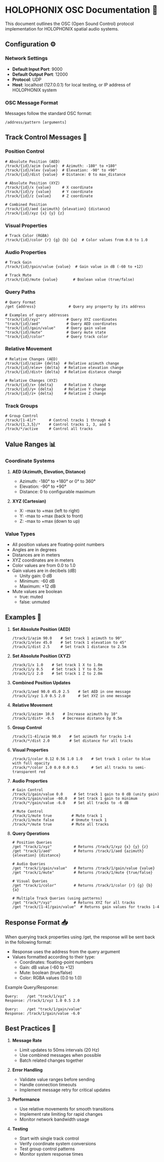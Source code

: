 # HOLOPHONIX OSC Documentation 📡

This document outlines the OSC (Open Sound Control) protocol implementation for HOLOPHONIX spatial audio systems.

## Configuration ⚙️

### Network Settings
- **Default Input Port**: 9000
- **Default Output Port**: 12000
- **Protocol**: UDP
- **Host**: localhost (127.0.0.1) for local testing, or IP address of HOLOPHONIX system

### OSC Message Format
Messages follow the standard OSC format:
```
/address/pattern [arguments]
```

## Track Control Messages 🎯

### Position Control
```
# Absolute Position (AED)
/track/{id}/azim {value}  # Azimuth: -180° to +180°
/track/{id}/elev {value}  # Elevation: -90° to +90°
/track/{id}/dist {value}  # Distance: 0 to max_distance

# Absolute Position (XYZ)
/track/{id}/x {value}     # X coordinate
/track/{id}/y {value}     # Y coordinate
/track/{id}/z {value}     # Z coordinate

# Combined Position
/track/{id}/aed {azimuth} {elevation} {distance}
/track/{id}/xyz {x} {y} {z}
```

### Visual Properties
```
# Track Color (RGBA)
/track/{id}/color {r} {g} {b} {a}  # Color values from 0.0 to 1.0
```

### Audio Properties
```
# Track Gain
/track/{id}/gain/value {value}  # Gain value in dB (-60 to +12)

# Track Mute
/track/{id}/mute {value}       # Boolean value (true/false)
```

### Query Paths
```
# Query Format
/get {address}               # Query any property by its address

# Examples of query addresses
"track/{id}/xyz"            # Query XYZ coordinates
"track/{id}/aed"            # Query AED coordinates
"track/{id}/gain/value"     # Query gain value
"track/{id}/mute"           # Query mute state
"track/{id}/color"          # Query track color
```

### Relative Movement
```
# Relative Changes (AED)
/track/{id}/azim+ {delta}  # Relative azimuth change
/track/{id}/elev+ {delta}  # Relative elevation change
/track/{id}/dist+ {delta}  # Relative distance change

# Relative Changes (XYZ)
/track/{id}/x+ {delta}     # Relative X change
/track/{id}/y+ {delta}     # Relative Y change
/track/{id}/z+ {delta}     # Relative Z change
```

### Track Groups
```
# Group Control
/track/[1-4]/*      # Control tracks 1 through 4
/track/{1,3,5}/*    # Control tracks 1, 3, and 5
/track/*/active     # Control all tracks
```

## Value Ranges 📊

### Coordinate Systems
1. **AED (Azimuth, Elevation, Distance)**
   - Azimuth: -180° to +180° or 0° to 360°
   - Elevation: -90° to +90°
   - Distance: 0 to configurable maximum

2. **XYZ (Cartesian)**
   - X: -max to +max (left to right)
   - Y: -max to +max (back to front)
   - Z: -max to +max (down to up)

### Value Types
- All position values are floating-point numbers
- Angles are in degrees
- Distances are in meters
- XYZ coordinates are in meters
- Color values are from 0.0 to 1.0
- Gain values are in decibels (dB)
  * Unity gain: 0 dB
  * Minimum: -60 dB
  * Maximum: +12 dB
- Mute values are boolean
  * true: muted
  * false: unmuted

## Examples 📝

1. **Set Absolute Position (AED)**
   ```
   /track/1/azim 90.0    # Set track 1 azimuth to 90°
   /track/1/elev 45.0    # Set track 1 elevation to 45°
   /track/1/dist 2.5     # Set track 1 distance to 2.5m
   ```

2. **Set Absolute Position (XYZ)**
   ```
   /track/1/x 1.0    # Set track 1 X to 1.0m
   /track/1/y 0.5    # Set track 1 Y to 0.5m
   /track/1/z 2.0    # Set track 1 Z to 2.0m
   ```

3. **Combined Position Updates**
   ```
   /track/1/aed 90.0 45.0 2.5    # Set AED in one message
   /track/1/xyz 1.0 0.5 2.0      # Set XYZ in one message
   ```

4. **Relative Movement**
   ```
   /track/1/azim+ 10.0    # Increase azimuth by 10°
   /track/1/dist+ -0.5    # Decrease distance by 0.5m
   ```

5. **Group Control**
   ```
   /track/[1-4]/azim 90.0    # Set azimuth for tracks 1-4
   /track/*/dist 2.0         # Set distance for all tracks
   ```

6. **Visual Properties**
   ```
   /track/1/color 0.12 0.56 1.0 1.0    # Set track 1 color to blue with full opacity
   /track/*/color 1.0 0.0 0.0 0.5      # Set all tracks to semi-transparent red
   ```

7. **Audio Properties**
   ```
   # Gain Control
   /track/1/gain/value 0.0     # Set track 1 gain to 0 dB (unity gain)
   /track/1/gain/value -60.0   # Set track 1 gain to minimum
   /track/*/gain/value -6.0    # Set all tracks to -6 dB
   
   # Mute Control
   /track/1/mute true         # Mute track 1
   /track/1/mute false        # Unmute track 1
   /track/*/mute true         # Mute all tracks
   ```

8. **Query Operations**
   ```
   # Position Queries
   /get "track/1/xyz"          # Returns /track/1/xyz {x} {y} {z}
   /get "track/1/aed"          # Returns /track/1/aed {azimuth} {elevation} {distance}
   
   # Audio Queries
   /get "track/1/gain/value"   # Returns /track/1/gain/value {value}
   /get "track/1/mute"         # Returns /track/1/mute {true/false}
   
   # Visual Queries
   /get "track/1/color"        # Returns /track/1/color {r} {g} {b} {a}
   
   # Multiple Track Queries (using patterns)
   /get "track/*/xyz"          # Returns XYZ for all tracks
   /get "track/[1-4]/gain/value"  # Returns gain values for tracks 1-4
   ```

## Response Format 📥

When querying track properties using /get, the response will be sent back in the following format:
- Response uses the address from the query argument
- Values formatted according to their type:
  * Coordinates: floating-point numbers
  * Gain: dB value (-60 to +12)
  * Mute: boolean (true/false)
  * Color: RGBA values (0.0 to 1.0)

Example Query/Response:
```
Query:    /get "track/1/xyz"
Response: /track/1/xyz 1.0 0.5 2.0

Query:    /get "track/1/gain/value"
Response: /track/1/gain/value -6.0
```

## Best Practices 🎯

1. **Message Rate**
   - Limit updates to 50ms intervals (20 Hz)
   - Use combined messages when possible
   - Batch related changes together

2. **Error Handling**
   - Validate value ranges before sending
   - Handle connection timeouts
   - Implement message retry for critical updates

3. **Performance**
   - Use relative movements for smooth transitions
   - Implement rate limiting for rapid changes
   - Monitor network bandwidth usage

4. **Testing**
   - Start with single track control
   - Verify coordinate system conversions
   - Test group control patterns
   - Monitor system response times
